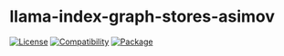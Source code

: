 # llama-index-graph-stores-asimov

[![License](https://img.shields.io/badge/license-Public%20Domain-blue.svg)](https://unlicense.org)
[![Compatibility](https://img.shields.io/python/required-version-toml?tomlFilePath=https%3A%2F%2Fraw.githubusercontent.com%2Fasimov-platform%2Fllama-index-asimov%2Frefs%2Fheads%2Fmaster%2Fllama-index-graph-stores-asimov%2Fpyproject.toml)](https://pypi.python.org/pypi/llama-index-graph-stores-asimov)
[![Package](https://img.shields.io/pypi/v/llama-index-graph-stores-asimov.svg)](https://pypi.python.org/pypi/llama-index-graph-stores-asimov)
